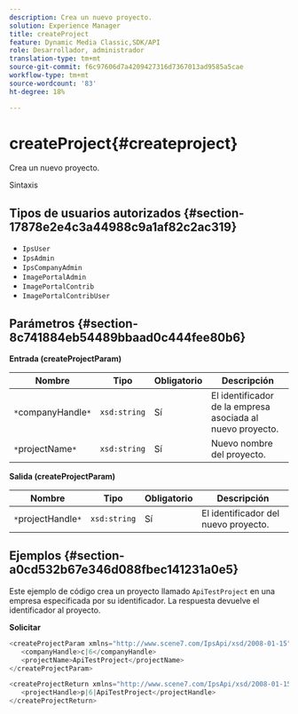 ```yaml
---
description: Crea un nuevo proyecto.
solution: Experience Manager
title: createProject
feature: Dynamic Media Classic,SDK/API
role: Desarrollador, administrador
translation-type: tm+mt
source-git-commit: f6c97606d7a4209427316d7367013ad9585a5cae
workflow-type: tm+mt
source-wordcount: '83'
ht-degree: 18%

---
```



# createProject{#createproject}

Crea un nuevo proyecto.

Sintaxis

## Tipos de usuarios autorizados {#section-17878e2e4c3a44988c9a1af82c2ac319}

* `IpsUser`
* `IpsAdmin`
* `IpsCompanyAdmin`
* `ImagePortalAdmin`
* `ImagePortalContrib`
* `ImagePortalContribUser`

## Parámetros {#section-8c741884eb54489bbaad0c444fee80b6}

**Entrada (createProjectParam)**

| Nombre | Tipo | Obligatorio | Descripción |
|---|---|---|---|
| `*`companyHandle`*` | `xsd:string` | Sí | El identificador de la empresa asociada al nuevo proyecto. |
| `*`projectName`*` | `xsd:string` | Sí | Nuevo nombre del proyecto. |

**Salida (createProjectParam)**

| Nombre | Tipo | Obligatorio | Descripción |
|---|---|---|---|
| `*`projectHandle`*` | `xsd:string` | Sí | El identificador del nuevo proyecto. |

## Ejemplos {#section-a0cd532b67e346d088fbec141231a0e5}

Este ejemplo de código crea un proyecto llamado `ApiTestProject` en una empresa especificada por su identificador. La respuesta devuelve el identificador al proyecto.

**Solicitar**

```java
<createProjectParam xmlns="http://www.scene7.com/IpsApi/xsd/2008-01-15">
   <companyHandle>c|6</companyHandle>
   <projectName>ApiTestProject</projectName>
</createProjectParam>
```

```java
<createProjectReturn xmlns="http://www.scene7.com/IpsApi/xsd/2008-01-15">
   <projectHandle>p|6|ApiTestProject</projectHandle>
</createProjectReturn>
```

